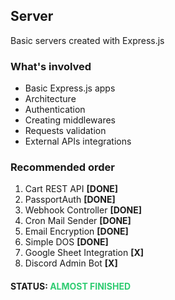 ## Server

Basic servers created with Express.js

### What's involved

- Basic Express.js apps
- Architecture
- Authentication
- Creating middlewares
- Requests validation
- External APIs integrations

### Recommended order

1. Cart REST API **[DONE]**
2. PassportAuth **[DONE]**
3. Webhook Controller **[DONE]**
4. Cron Mail Sender **[DONE]**
5. Email Encryption **[DONE]**
6. Simple DOS **[DONE]**
7. Google Sheet Integration **[X]**
8. Discord Admin Bot **[X]**

<h4 style="">STATUS: <span style="color: #2ECC71;">ALMOST FINISHED</span></h4>